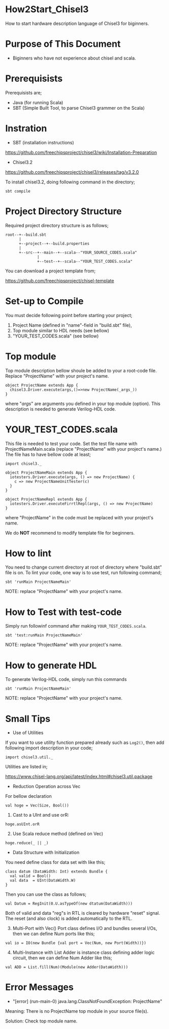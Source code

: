 # How2Start_Chisel3
How to start hardware description language of Chisel3 for biginners.

# Purpose of This Document
- Biginners who have not experience about chisel and scala.

# Prerequisists
Prerequisists are;
- Java (for running Scala)
- SBT (Simple Built Tool, to parse Chisel3 grammer on the Scala)

# Instration
- SBT (installation instructions)

https://github.com/freechipsproject/chisel3/wiki/Installation-Preparation

- Chisel3.2

https://github.com/freechipsproject/chisel3/releases/tag/v3.2.0

To install chisel3.2, doing following command in the directory;

```
sbt compile
```

# Project Directory Structure
Required project directory structure is as follows;
```
root--+--build.sbt
      |
      +--project--+--build.properties
      |
      +--src--+--main--+--scala--"YOUR_SOURCE_CODES.scala"
              |
              +--test--+--scala--"YOUR_TEST_CODES.scala"

```
You can download a project template from;

https://github.com/freechipsproject/chisel-template

# Set-up to Compile
You must decide following point before starting your project;
1. Project Name (defined in "name"-field in "build.sbt" file),
2. Top module similar to HDL needs (see bellow)
3. "YOUR_TEST_CODES.scala" (see bellow)

# Top module
Top module description bellow shoule be added to your a root-code file.
Replace "ProjectName" with your project's name.
```
object ProjectName extends App {
  chisel3.Driver.execute(args,()=>new ProjectName(_args_))
}
```
where "_args_" are arguments you defined in your top module (option).
This description is needed to generate Verilog-HDL code.

# YOUR_TEST_CODES.scala
This file is needed to test your code. Set the test file name with ProjectNameMain.scala (replace "ProjectName" with your project's name.)
The file has to have bellow code at least;
```
import chisel3._

object ProjectNameMain extends App {
  iotesters.Driver.execute(args, () => new ProjectName) {
    c => new ProjectNameUnitTester(c)
  }
}

object ProjectNameRepl extends App {
  iotesters.Driver.executeFirrtlRepl(args, () => new ProjectName)
}
```
where "ProjectName" in the code must be replaced with your project's name.

We do **NOT** recommend to modify template file for beginners.


# How to lint
You need to change current directory at root of directory where "build.sbt" file is on. To lint your code, one way is to use test, run following command;
```
sbt 'runMain ProjectNameMain'
```
NOTE: replace "ProjectName" with your project's name.


# How to Test with test-code
Simply run followinf command after making ```YOUR_TEST_CODES.scala```.
```
sbt 'test:runMain ProjectNameMain'
```
NOTE: replace "ProjectName" with your project's name.


# How to generate HDL
To generate Verilog-HDL code, simply run this commands
```
sbt 'runMain ProjectNameMain'
```
NOTE: replace "ProjectName" with your project's name.


# Small Tips
- Use of Utilities

If you want to use utility function prepared already such as ```Log2()```, then add following import description in your code;
```
import chisel3.util._
```
Utilities are listed in;

https://www.chisel-lang.org/api/latest/index.html#chisel3.util.package


- Reduction Operation across Vec

For bellow declaration
```
val hoge = Vec(Size, Bool())
```

1. Cast to a UInt and use orR:
```
hoge.asUInt.orR
```

2. Use Scala reduce method (defined on Vec)
```
hoge.reduce(_ || _)
```

- Data Structure with Initialization

You need define class for data set with like this;
```
class datum (DataWidth: Int) extends Bundle {
  val valid = Bool()
  val data  = UInt(DataWidth.W)
}
```
Then you can use the class as follows;
```
val Datum = RegInit(0.U.asTypeOf(new dtatum(DataWidth)))
```
Both of valid and data "reg"s in RTL is cleared by hardware "reset" signal.
The reset (and also clock) is added automatically to the RTL.

3. Multi-Port with Vec()
Port class defines I/O and bundles several I/Os, then we can define Num ports like this;
```
val io = IO(new Bundle {val port = Vec(Num, new Port(Width))})
```

4. Multi-Instance with List
Adder is instance class defining adder logic circuit, then we can define Num Adder like this;
```
val ADD = List.fill(Num)(Module(new Adder(DataWidth)))
```

# Error Messages
- "[error] (run-main-0) java.lang.ClassNotFoundException: ProjectName"

Meaning:  There is no ProjectName top module in your source file(s).

Solution: Check top module name.
